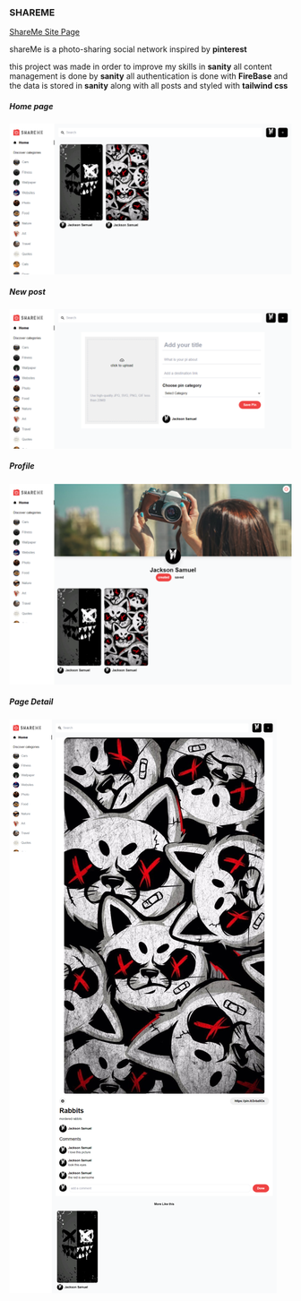 ### SHAREME

[ShareMe Site Page](https://shareme-sanity-site.netlify.app)

shareMe is a photo-sharing social network inspired by **pinterest**

this project was made in order to improve my skills in **sanity** all content management is done by **sanity** all authentication is done with **FireBase** and the data is stored in **sanity** along with all posts and styled with **tailwind css**

##### Home page

![homepage](./public/ShareMe_Home.png)

##### New post

![newpost](./public/ShareMe%20_New.png)

##### Profile

![profile](./public/ShareMe_Profile.png)

##### Page Detail

![page detail](./public/ShareMe_Detail.png)
